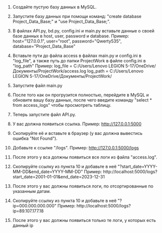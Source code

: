 1. Создайте пустую базу данных в MySQL.

2. Запустите базу данных при помощи команд: "create database Project_Data_Base;" и "use Project_Data_Base;".

3. В файлах API.py, bd.py, config.ini и main.py вставьте данные о своей базе данных в host, user, password и database.
Пример:
host="127.0.0.1",
user="root",
password="Qwerty535",
database="Project_Data_Base"

4. Вставьте пути до файла access в файлах main.py и config.ini в "log_file", а также путь до папки ProjectWork в файле config.ini в "log_path"
Пример: 
log_file = C:/Users/Lenovo LEGION 5-17/OneDrive/Документы/ProjectWork/access.log
log_path = C:/Users/Lenovo LEGION 5-17/OneDrive/Документы/ProjectWork/

5. Запустите файл main.py

6. После того как он прогрузится полностью, перейдите в MySQL и обновите вашу базу данных, после чего введите команду "select * from access_logs" чтобы просмотреть таблицу.

7. Теперь запустите файл API.py.

8. У вас должна появиться ссылка.
Пример:
http://127.0.0.1:5000

9. Скопируйте её и вставьте в браузер (у вас должна вывестись ошибка "Not Found").

10. Добавьте к ссылке "/logs".
Пример: 
http://127.0.0.1:5000/logs

11. После этого у вса должны появиться все логи из файла "access.log".

12. Скопируйте ссылку из пункта 10 и добавьте в неё "?start_date=YYYY-MM-DD&end_date=YYYY-MM-DD"
Пример:
http://localhost:5000/logs?start_date=2001-01-01&end_date=2023-12-31

13. После этого у вас должны появиться логи, по отсортированные по указанным датам.

14. Скопируйте ссылку из пункта 10 и добавьте в неё "?ip=000.000.000.000"
Пример:
http://localhost:5000/logs?ip=89.107.177.18

15. После этого у вас должны появиться только те логи, у которых есть данный ip